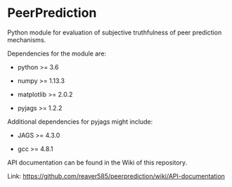 # PeerPrediction

Python module for evaluation of subjective truthfulness of peer prediction mechanisms.

Dependencies for the module are:

* python >= 3.6

* numpy >= 1.13.3

* matplotlib >= 2.0.2

* pyjags >= 1.2.2

Additional dependencies for pyjags might include:

* JAGS >= 4.3.0

* gcc >= 4.8.1

API documentation can be found in the Wiki of this repository.

Link: https://github.com/reaver585/peerprediction/wiki/API-documentation
